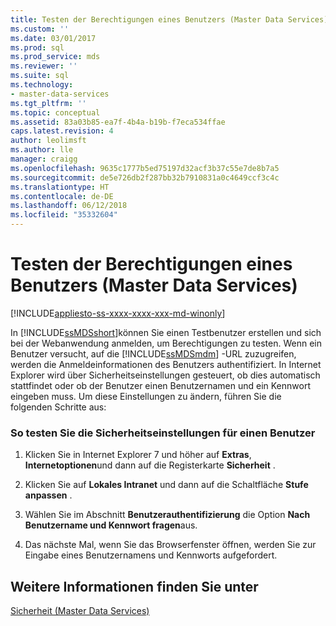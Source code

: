 ```yaml
---
title: Testen der Berechtigungen eines Benutzers (Master Data Services) | Microsoft-Dokumentation
ms.custom: ''
ms.date: 03/01/2017
ms.prod: sql
ms.prod_service: mds
ms.reviewer: ''
ms.suite: sql
ms.technology:
- master-data-services
ms.tgt_pltfrm: ''
ms.topic: conceptual
ms.assetid: 83a03b85-ea7f-4b4a-b19b-f7eca534ffae
caps.latest.revision: 4
author: leolimsft
ms.author: lle
manager: craigg
ms.openlocfilehash: 9635c1777b5ed75197d32acf3b37c55e7de8b7a5
ms.sourcegitcommit: de5e726db2f287bb32b7910831a0c4649ccf3c4c
ms.translationtype: HT
ms.contentlocale: de-DE
ms.lasthandoff: 06/12/2018
ms.locfileid: "35332604"
---
```

# <a name="test-a-user39s-permissions-master-data-services"></a>Testen der Berechtigungen eines Benutzers (Master Data Services)

[!INCLUDE[appliesto-ss-xxxx-xxxx-xxx-md-winonly](../includes/appliesto-ss-xxxx-xxxx-xxx-md-winonly.md)]

  In [!INCLUDE[ssMDSshort](../includes/ssmdsshort-md.md)]können Sie einen Testbenutzer erstellen und sich bei der Webanwendung anmelden, um Berechtigungen zu testen. Wenn ein Benutzer versucht, auf die [!INCLUDE[ssMDSmdm](../includes/ssmdsmdm-md.md)] -URL zuzugreifen, werden die Anmeldeinformationen des Benutzers authentifiziert. In Internet Explorer wird über Sicherheitseinstellungen gesteuert, ob dies automatisch stattfindet oder ob der Benutzer einen Benutzernamen und ein Kennwort eingeben muss. Um diese Einstellungen zu ändern, führen Sie die folgenden Schritte aus:  
  
### <a name="to-test-a-users-security"></a>So testen Sie die Sicherheitseinstellungen für einen Benutzer  
  
1.  Klicken Sie in Internet Explorer 7 und höher auf **Extras**, **Internetoptionen**und dann auf die Registerkarte **Sicherheit** .  
  
2.  Klicken Sie auf **Lokales Intranet** und dann auf die Schaltfläche **Stufe anpassen** .  
  
3.  Wählen Sie im Abschnitt **Benutzerauthentifizierung** die Option **Nach Benutzername und Kennwort fragen**aus.  
  
4.  Das nächste Mal, wenn Sie das Browserfenster öffnen, werden Sie zur Eingabe eines Benutzernamens und Kennworts aufgefordert.  
  
## <a name="see-also"></a>Weitere Informationen finden Sie unter  
 [Sicherheit &#40;Master Data Services&#41;](../master-data-services/security-master-data-services.md)  
  
  
